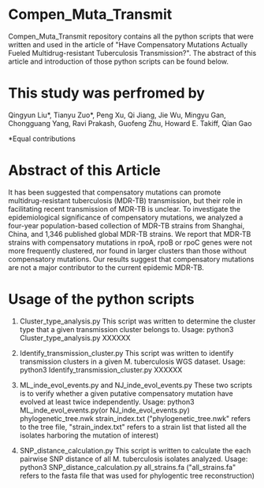 # Compen_Muta_Transmit
Compen_Muta_Transmit repository contains all the python scripts that were written and used in the article of "Have Compensatory Mutations Actually Fueled Multidrug-resistant Tuberculosis Transmission?". The abstract of this article and introduction of those python scripts can be found below.

# This study was perfromed by 
Qingyun Liu*, Tianyu Zuo*, Peng Xu, Qi Jiang, Jie Wu, Mingyu Gan, Chongguang Yang, Ravi Prakash, Guofeng Zhu, Howard E. Takiff, Qian Gao

*Equal contributions

# Abstract of this Article
It has been suggested that compensatory mutations can promote multidrug-resistant tuberculosis (MDR-TB) transmission, but their role in facilitating recent transmission of MDR-TB is unclear. To investigate the epidemiological significance of compensatory mutations, we analyzed a four-year population-based collection of MDR-TB strains from Shanghai, China, and 1,346 published global MDR-TB strains. We report that MDR-TB strains with compensatory mutations in rpoA, rpoB or rpoC genes were not more frequently clustered, nor found in larger clusters than those without compensatory mutations. Our results suggest that compensatory mutations are not a major contributor to the current epidemic MDR-TB.

# Usage of the python scripts

1. Cluster_type_analysis.py
   This script was written to determine the cluster type that a given transmission cluster belongs to.
   Usage: python3 Cluster_type_analysis.py XXXXXX

2. Identify_transmission_cluster.py
   This script was written to identify transmission clusters in a given M. tuberculosis WGS dataset.
   Usage: python3 Identify_transmission_cluster.py XXXXXX
   
3. ML_inde_evol_events.py and NJ_inde_evol_events.py
   These two scripts is to verify whether a given putative compensatory mutation have evolved at least twice independently.
   Usage: python3 ML_inde_evol_events.py(or NJ_inde_evol_events.py) phylogenetic_tree.nwk strain_index.txt
   ("phylogenetic_tree.nwk" refers to the tree file, "strain_index.txt" refers to a strain list that listed all the isolates harboring the mutation of interest)
 
 4. SNP_distance_calculation.py
   This script is written to calculate the each pairwise SNP distance of all M. tuberculosis isolates analyzed.
   Usage: python3 SNP_distance_calculation.py all_strains.fa
   ("all_strains.fa" refers to the fasta file that was used for phylogentic tree reconstruction)
